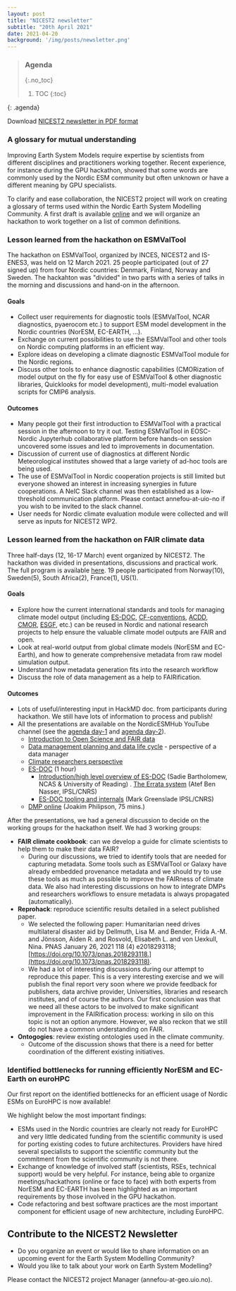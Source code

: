 ```yaml
---
layout: post
title: "NICEST2 newsletter"
subtitle: "20th April 2021"
date: 2021-04-20
background: '/img/posts/newsletter.png'
---
```


> ### Agenda
> {:.no_toc}
> 1. TOC
> {:toc}
>
{: .agenda}

Download [NICEST2 newsletter in PDF format](/nicest2/img/posts/2021-04-NICEST2Newsletter.pdf)

### A glossary for mutual understanding

Improving Earth System Models require expertise by scientists from different disciplines and practitioners working together. Recent experience, for instance during the GPU hackathon, showed that some words are commonly used by the Nordic ESM community but often unknown or have a different meaning by GPU specialists. 

To clarify and ease collaboration, the NICEST2 project will work on creating a glossary of terms used within the Nordic Earth System Modelling Community. A first draft is available [online](https://github.com/NordicESMhub/nordic-climate-glossary) and we will organize an hackathon to work together on a list of common definitions.

### Lesson learned from the hackathon on ESMValTool

The hackathon on ESMValTool, organized by INCES, NICEST2 and IS-ENES3, was held on 12 March 2021. 25 people participated (out of 27 signed up) from four Nordic countries: Denmark, Finland, Norway and Sweden.
The hackahton was "divided" in two parts with a series of talks in the morning and discussions and hand-on in the afternoon.

#### Goals

- Collect user requirements for diagnostic tools (ESMValTool, NCAR diagnostics, pyaerocom etc.) to support ESM model development in the Nordic countries (NorESM, EC-EARTH, ...).
- Exchange on current possibilities to use the ESMValTool and other tools on Nordic computing platforms in an efficient way.
- Explore ideas on developing a climate diagnostic ESMValTool module for the Nordic regions.
- Discuss other tools to enhance diagnostic capabilities (CMORization of model output on the fly for easy use of ESMValTool & other diagnostic libraries, Quicklooks for model development), multi-model evaluation scripts for CMIP6 analysis.

#### Outcomes

- Many people got their first introduction to ESMValTool with a practical session in the afternoon to try it out. Testing ESMValTool in EOSC-Nordic Jupyterhub collaborative platform before hands-on session uncovered some issues and led to improvements in documentation.
- Discussion of current use of diagnostics at different Nordic Meteorological institutes showed that a large variety of ad-hoc tools are being used.
- The use of ESMValTool in Nordic cooperation projects is still limited but everyone showed an interest in increasing synergies in future cooperations. A NeIC Slack channel was then established as a low-threshold communication platform. Please contact annefou-at-uio-no if you wish to be invited to the slack channel.
- User needs for Nordic climate evaluation module were collected and will serve as inputs for NICEST2 WP2.

### Lesson learned from the hackathon on FAIR climate data

Three half-days (12, 16-17 March) event organized by NICEST2. The hackathon was divided in presentations, discussions and practical work. The full program is available [here](https://nordicesmhub.github.io/nicest2-fair-hackathon). 19 people participated from Norway(10), Sweden(5), South Africa(2), France(1), US(1).

#### Goals

- Explore how the current international standards and tools for managing climate model output (including [ES-DOC](https://es-doc.org/), [CF-conventions](https://cfconventions.org/), [ACDD](https://wiki.esipfed.org/Attribute_Convention_for_Data_Discovery_1-3), [CMOR](https://cmor.llnl.gov/), [ESGF](https://esgf.llnl.gov/), etc.) can be reused in Nordic and national research projects to help ensure the valuable climate model outputs are FAIR and open.
- Look at real-world output from global climate models (NorESM and EC-Earth), and how to generate comprehensive metadata from raw model simulation output.
- Understand how metadata generation fits into the research workflow
- Discuss the role of data management as a help to FAIRification.

#### Outcomes

- Lots of useful/interesting input in HackMD doc. from participants during hackathon. We still have lots of information to process and publish!
- All the presentations are available on the NordicESMHub YouTube channel (see the [agenda day-1](https://nordicesmhub.github.io/nicest2-fair-hackathon/day1-agenda/) and [agenda day-2](https://nordicesmhub.github.io/nicest2-fair-hackathon/day2-agenda/)).
	- [Introduction to Open Science and FAIR data](https://youtu.be/5BrzbdRBRFM)
	- [Data management planning and data life cycle](https://youtu.be/JWzzR_RlcN4) - perspective of a data manager
	- [Climate researchers perspective](https://youtu.be/lWqcN3IR9oE)
	- [ES-DOC](https://youtu.be/sF50iFZzzmI) (1 hour)
		- [Introduction/high level overview of ES-DOC](https://github.com/NordicESMhub/nicest2-fair-hackathon/blob/main/content/presentations/es-doc-for-cmip6-intro.pdf) (Sadie Bartholomew, NCAS & University of Reading)
		. [The Errata system](https://github.com/NordicESMhub/nicest2-fair-hackathon/blob/main/content/presentations/errata_nicest2.pdf) (Atef Ben Nasser, IPSL/CNRS)
		- [ES-DOC tooling and internals](https://github.com/NordicESMhub/nicest2-fair-hackathon/blob/main/content/presentations/esdoc-2020-nicest2-cim2-cmip6.pdf) (Mark Greenslade IPSL/CNRS)
	- [DMP online](https://youtu.be/3GsvzOdLLWM) (Joakim Philipson, 75 mins.)

After the presentations, we had a general discussion to decide on the working groups for the hackathon itself. We had 3 working groups:
- **FAIR climate cookbook**: can we develop a guide for climate scientists to help them to make their data FAIR?
	- During our discussions, we tried to identify tools that are needed for capturing metadata. Some tools such as ESMValTool or Galaxy have already embedded provenance metadata and we should try to use these tools as much as possible to improve the FAIRness of climate data. We also had interesting discussions on how to integrate DMPs and researchers workflows to ensure metadata is always propagated (automatically).
- **Reprohack**: reproduce scientific results detailed in a select published paper.
	- We selected the following paper: Humanitarian need drives multilateral disaster aid by Dellmuth, Lisa M. and Bender, Frida A.-M. and Jönsson, Aiden R. and Rosvold, Elisabeth L. and von Uexkull, Nina. PNAS January 26, 2021 118 (4) e2018293118; [https://doi.org/10.1073/pnas.2018293118.](https://doi.org/10.1073/pnas.2018293118).
	- We had a lot of interesting discussions during our attempt to reproduce this paper. This is a very interesting exercise and we will publish the final report very soon where we provide feedback for publishers, data archive provider, Universities, libraries and research institutes, and of course the authors. Our first conclusion was that we need all these actors to be involved to make significant improvement in the FAIRification process: working in silo on this topic is not an option anymore. However, we also reckon that we still do not have a common understanding on FAIR.
- **Ontogogies**: review existing ontologies used in the climate community.
	- Outcome of the discussion shows that there is a need for better coordination of the different existing initiatives.

### Identified bottlenecks for running efficiently NorESM and EC-Earth on euroHPC

Our first report on the identified bottlenecks for an efficient usage of Nordic ESMs on EuroHPC is now available!

We highlight below the most important findings:
- ESMs used in the Nordic countries are clearly not ready for EuroHPC and very little dedicated funding from the scientific community is used for porting existing codes to future architectures. Providers have hired several specialists to support the scientific community but the commitment from the scientific community is not there.
- Exchange of knowledge of involved staff (scientists, RSEs, technical support) would be very helpful. For instance, being able to organize meetings/hackathons (online or face to face) with both experts from NorESM and EC-EARTH has been highlighted as an important requirements by those involved in the GPU hackathon.
- Code refactoring and best software practices are the most important component for efficient usage of new architecture, including EuroHPC.


## Contribute to the NICEST2 Newsletter

- Do you organize an event or would like to share information on an upcoming event for the Earth System Modelling Community?
- Would you like to talk about your work on Earth System Modelling?

Please contact the NICEST2 project Manager (annefou-at-geo.uio.no).
